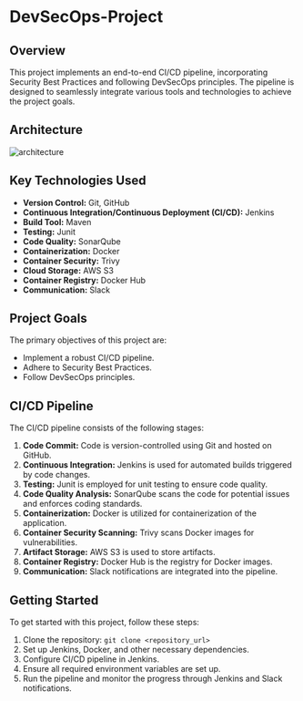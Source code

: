 # DevSecOps-Project

## Overview

This project implements an end-to-end CI/CD pipeline, incorporating Security Best Practices and following DevSecOps principles. The pipeline is designed to seamlessly integrate various tools and technologies to achieve the project goals.

## Architecture

![architecture](https://github.com/kameshwadhai/DevSecOps/assets/81626655/d3a875e8-d658-4689-814d-45779b54a90f)



## Key Technologies Used

- **Version Control:** Git, GitHub
- **Continuous Integration/Continuous Deployment (CI/CD):** Jenkins
- **Build Tool:** Maven
- **Testing:** Junit
- **Code Quality:** SonarQube
- **Containerization:** Docker
- **Container Security:** Trivy
- **Cloud Storage:** AWS S3
- **Container Registry:** Docker Hub
- **Communication:** Slack

## Project Goals

The primary objectives of this project are:

- Implement a robust CI/CD pipeline.
- Adhere to Security Best Practices.
- Follow DevSecOps principles.

## CI/CD Pipeline

The CI/CD pipeline consists of the following stages:

1. **Code Commit:** Code is version-controlled using Git and hosted on GitHub.
2. **Continuous Integration:** Jenkins is used for automated builds triggered by code changes.
3. **Testing:** Junit is employed for unit testing to ensure code quality.
4. **Code Quality Analysis:** SonarQube scans the code for potential issues and enforces coding standards.
5. **Containerization:** Docker is utilized for containerization of the application.
6. **Container Security Scanning:** Trivy scans Docker images for vulnerabilities.
7. **Artifact Storage:** AWS S3 is used to store artifacts.
8. **Container Registry:** Docker Hub is the registry for Docker images.
9. **Communication:** Slack notifications are integrated into the pipeline.

## Getting Started

To get started with this project, follow these steps:

1. Clone the repository: `git clone <repository_url>`
2. Set up Jenkins, Docker, and other necessary dependencies.
3. Configure CI/CD pipeline in Jenkins.
4. Ensure all required environment variables are set up.
5. Run the pipeline and monitor the progress through Jenkins and Slack notifications.

